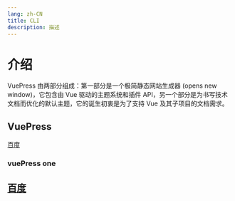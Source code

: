 ```yaml
---
lang: zh-CN
title: CLI
description: 描述
---
```


# 介绍
VuePress 由两部分组成：第一部分是一个极简静态网站生成器 (opens new window)，它包含由 Vue 驱动的主题系统和插件 API，另一个部分是为书写技术文档而优化的默认主题，它的诞生初衷是为了支持 Vue 及其子项目的文档需求。
## VuePress
[百度](http://www.baidu.com)
### vuePress one

## [百度](http://www.baidu.com)
